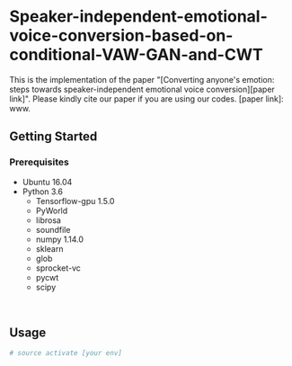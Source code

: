 # Speaker-independent-emotional-voice-conversion-based-on-conditional-VAW-GAN-and-CWT

This is the implementation of the paper "[Converting anyone's emotion: steps towards speaker-independent emotional voice conversion][paper link]". Please kindly cite our paper if you are using our codes.
[paper link]: www.

## Getting Started

### Prerequisites

- Ubuntu 16.04  
- Python 3.6 
  - Tensorflow-gpu 1.5.0
  - PyWorld
  - librosa
  - soundfile
  - numpy 1.14.0
  - sklearn
  - glob
  - sprocket-vc
  - pycwt
  - scipy
<br/>

## Usage
```bash
# source activate [your env]


